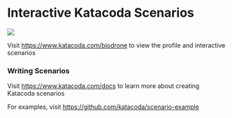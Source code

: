 # Interactive Katacoda Scenarios

[![](http://shields.katacoda.com/katacoda/biodrone/count.svg)](https://www.katacoda.com/biodrone "Get your profile on Katacoda.com")

Visit https://www.katacoda.com/biodrone to view the profile and interactive scenarios

### Writing Scenarios
Visit https://www.katacoda.com/docs to learn more about creating Katacoda scenarios

For examples, visit https://github.com/katacoda/scenario-example
